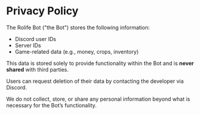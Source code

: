 # Privacy Policy

The Rolife Bot ("the Bot") stores the following information:

- Discord user IDs
- Server IDs
- Game-related data (e.g., money, crops, inventory)

This data is stored solely to provide functionality within the Bot and is **never shared** with third parties.

Users can request deletion of their data by contacting the developer via Discord.

We do not collect, store, or share any personal information beyond what is necessary for the Bot’s functionality.
